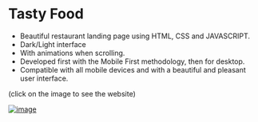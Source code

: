 # Tasty Food

- Beautiful restaurant landing page using HTML, CSS and JAVASCRIPT.
- Dark/Light interface
- With animations when scrolling.
- Developed first with the Mobile First methodology, then for desktop.
- Compatible with all mobile devices and with a beautiful and pleasant user interface.

(click on the image to see the website)

<a href="https://tasty-food-nine.vercel.app">![image](https://user-images.githubusercontent.com/69365572/148476414-791d97a1-3a1f-4a0b-8f3a-67722af0fa8e.png)</a>

